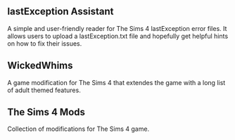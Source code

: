 ## lastException Assistant

A simple and user-friendly reader for The Sims 4 lastException error files. It allows users to upload a lastException.txt file and hopefully get helpful hints on how to fix their issues.

## WickedWhims

A game modification for The Sims 4 that extendes the game with a long list of adult themed features.

## The Sims 4 Mods

Collection of modifications for The Sims 4 game.
